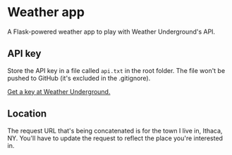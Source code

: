 # Weather app

A Flask-powered weather app to play with Weather Underground's API.

## API key

Store the API key in a file called `api.txt` in the root folder. The file won't be pushed to GitHub (it's excluded in the .gitignore).

[Get a key at Weather Underground.](https://www.wunderground.com/weather/api/)

## Location

The request URL that's being concatenated is for the town I live in, Ithaca, NY. You'll have to update the request to reflect the place you're interested in.